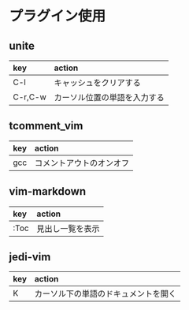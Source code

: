 # プラグイン使用
## unite
| key     | action                       |
|:--------|:-----------------------------|
| C-l     | キャッシュをクリアする       |
| C-r,C-w | カーソル位置の単語を入力する |

## tcomment_vim
| key | action                   |
|:----|:-------------------------|
| gcc | コメントアウトのオンオフ |

## vim-markdown
| key  | action           |
|:-----|:-----------------|
| :Toc | 見出し一覧を表示 |

## jedi-vim
| key | action                               |
|:----|:-------------------------------------|
| K   | カーソル下の単語のドキュメントを開く |

